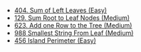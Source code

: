 - [404. Sum of Left Leaves (Easy)](../Year/2024/April/404_Sum_Of_Left_Leaves_(Easy).cpp)
- [129. Sum Root to Leaf Nodes (Medium)](../Year/2024/April/129_Sum_Root_to_Leaf_Node_(Medium).cpp)
- [623. Add one Row to the Tree (Medium)](../Year/2024/April/623_Add_One_Row_To_Tree_(Medium).cpp)
- [988 Smallest String From Leaf (Medium)](../Year/2024/April/988_Smallest_String_From_Leaf_(Medium).cpp)
- [456 Island Perimeter (Easy)](../Year/2024/April/456_Island_Perimeter_(Easy).cpp)
